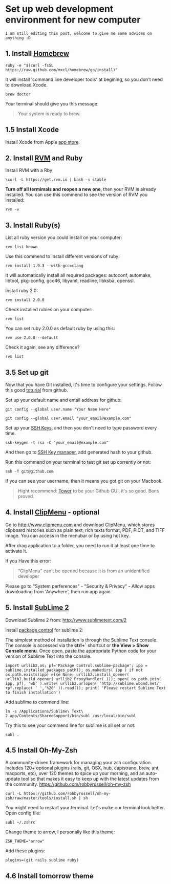 # Set up web development environment for new computer

	I am still editing this post, welcome to give me some advices on anything :D

## 1. Install [Homebrew](http://brew.sh)

	ruby -e "$(curl -fsSL https://raw.github.com/mxcl/homebrew/go/install)"
	
It will install 'command line developer tools' at begining, so you don't need to download Xcode.

	brew doctor

Your terminal should give you this message:

> Your system is ready to brew.

## 1.5 Install Xcode

Install Xcode from Apple [app store](https://developer.apple.com/xcode/).


## 2. Install [RVM](https://rvm.io) and Ruby
Install RVM with a Rby

	\curl -L https://get.rvm.io | bash -s stable
	
**Turn off all termimals and reopen a new one**, then your RVM is already installed. You can use this commend to see the version of RVM you installed:

	rvm -v


## 3. Install Ruby(s)
List all ruby version you could install on your computer:

	rvm list known
	
Use this commend to install different versions of ruby:

	rvm install 1.9.3 --with-gcc=clang
	
It will automatically install all required packages: autoconf, automake, libtool, pkg-config, gcc46, libyaml, readline, libksba, openssl.

Install ruby 2.0:

	rvm install 2.0.0
	
Check installed rubies on your computer:

	rvm list
	
You can set ruby 2.0.0 as default ruby by using this:

	rvm use 2.0.0 --default
	
Check it again, see any difference?
	
	rvm list
	
## 3.5 Set up git

Now that you have Git installed, it's time to configure your settings. Follow this good [toturial](https://help.github.com/articles/set-up-git) from github.

Set up your default name and email address for github:

	git config --global user.name "Your Name Here"
	
	git config --global user.email "your_email@example.com"

Set up your [SSH Keys](https://help.github.com/articles/generating-ssh-keys), and then you don't need to type password every time.

	ssh-keygen -t rsa -C "your_email@example.com"
	
And then go to [SSH Key manager](https://github.com/settings/ssh), add generated hash to your github.

Run this commend on your terminal to test git set up corrently or not:

	ssh -T git@github.com
	
If you can see your username, then it means you got git on your Macbook.

> Hight recommend: [Tower](http://www.git-tower.com/) to be your Github GUI, it's so good. Bens proved.

## 4. Install [ClipMenu](http://www.clipmenu.com) - optional
Go to <http://www.clipmenu.com> and download ClipMenu, which stores clipboard histories such as plain text, rich texts format, PDF, PICT, and TIFF image. You can access in the menubar or by using hot key.

After drag application to a folder, you need to run it at least one time to activate it. 

If you Have this error:
> “ClipMenu” can’t be opened because it is from an unidentified developer

Please go to "System perferences" - "Security & Privacy" - Allow apps downloading from 'Anywhere', then run app again.


## 5. Install [SubLime 2](http://www.sublimetext.com/2)

Download Sublime 2 from: <http://www.sublimetext.com/2>

install [package control](https://sublime.wbond.net/installation) for sublime 2:

The simplest method of installation is through the Sublime Text console. The console is accessed via the **ctrl+`** shortcut or **the View > Show Console menu**. Once open, paste the appropriate Python code for your version of Sublime Text into the console.

	import urllib2,os; pf='Package Control.sublime-package'; ipp = sublime.installed_packages_path(); os.makedirs( ipp ) if not os.path.exists(ipp) else None; urllib2.install_opener( urllib2.build_opener( urllib2.ProxyHandler( ))); open( os.path.join( ipp, pf), 'wb' ).write( urllib2.urlopen( 'http://sublime.wbond.net/' +pf.replace( ' ','%20' )).read()); print( 'Please restart Sublime Text to finish installation')
	
Add sublime to commend line:

	ln -s /Applications/Sublime\ Text\ 2.app/Contents/SharedSupport/bin/subl /usr/local/bin/subl
	
Try this to see your commend line for sublime is all set or not:

	subl .

## 4.5 Install Oh-My-Zsh

A community-driven framework for managing your zsh configuration. Includes 120+ optional plugins (rails, git, OSX, hub, capistrano, brew, ant, macports, etc), over 120 themes to spice up your morning, and an auto-update tool so that makes it easy to keep up with the latest updates from the community. <https://github.com/robbyrussell/oh-my-zsh>

	curl -L https://github.com/robbyrussell/oh-my-zsh/raw/master/tools/install.sh | sh
	
You might need to restart your terminal. Let's make our terminal look better. Open config file:
	
	subl ~/.zshrc

Change theme to arrow, I personally like this theme:

	ZSH_THEME="arrow"
	
Add these plugins:
	
	plugins=(git rails sublime ruby)

## 4.6 Install tomorrow theme
